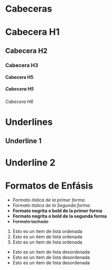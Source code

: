 # Cabeceras
# Cabecera H1
## Cabecera H2
### Cabecera H3
#### Cabecera H5
##### Cabecera H5
###### Cabecera H6

# Underlines
Underline 1
------------

Underline 2
===========

# Formatos de Enfásis
- *Formato italica de la primer forma.*
- _Formato italica de la Segunda forma._
- **Formato negrita o bold de la primer forma**
- __Formato negrita o bold de la segunda forma__
- ~~Formato tachado~~

1. Esto es un item de lista ordenada
2. Esto es un item de lista ordenada
3. Esto es un item de lista ordenada
- Esto es un item de lista desordenada
- Esto es un item de lista desordenada
- Esto es un item de lista desordenada
